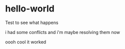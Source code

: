 # hello-world
Test to see what happens

i had some conflicts and i'm maybe resolving them now

oooh cool it worked
